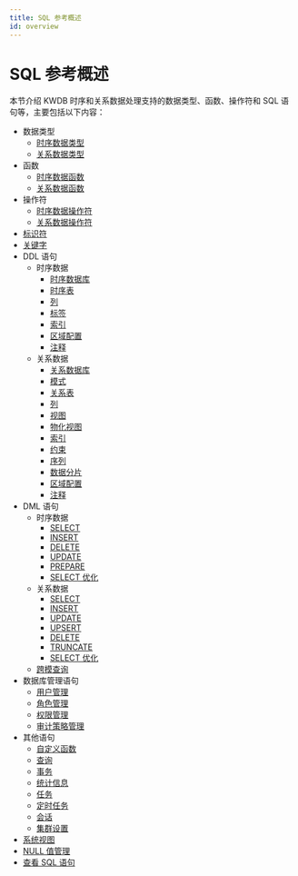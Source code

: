 ```yaml
---
title: SQL 参考概述
id: overview
---
```


# SQL 参考概述

本节介绍 KWDB 时序和关系数据处理支持的数据类型、函数、操作符和 SQL 语句等，主要包括以下内容：

- 数据类型
  - [时序数据类型](./data-type/data-type-ts-db.md)
  - [关系数据类型](./data-type/data-type-relational-db.md)
- 函数
  - [时序数据函数](./functions/functions-ts-db.md)
  - [关系数据函数](./functions/functions-relational-db.md)
- 操作符
  - [时序数据操作符](./operation-symbols/operation-symbols-ts-db.md)
  - [关系数据操作符](./operation-symbols/operation-symbols-relational-db.md)
- [标识符](./sql-identifiers.md)
- [关键字](./sql-keywords.md)
- DDL 语句
  - 时序数据
    - [时序数据库](./ddl/ts-db/ts-database.md)
    - [时序表](./ddl/ts-db/ts-table.md)
    - [列](./ddl/ts-db/ts-column.md)
    - [标签](./ddl/ts-db/ts-label.md)
    - [索引](./ddl/ts-db/ts-index.md)
    - [区域配置](./ddl/ts-db/ts-zone.md)
    - [注释](./ddl/ts-db/ts-comment.md)
  - 关系数据
    - [关系数据库](./ddl/relational-db/relational-database.md)
    - [模式](./ddl/relational-db/relational-schema.md)
    - [关系表](./ddl/relational-db/relational-table.md)
    - [列](./ddl/relational-db/relational-column.md)
    - [视图](./ddl/relational-db/relational-view.md)
    - [物化视图](./ddl/relational-db/relational-materialized-view.md)
    - [索引](./ddl/relational-db/relational-index.md)
    - [约束](./ddl/relational-db/relational-constraint.md)
    - [序列](./ddl/relational-db/relational-sequence.md)
    - [数据分片](./ddl/relational-db/relational-range.md)
    - [区域配置](./ddl/relational-db/relational-zone.md)
    - [注释](./ddl/relational-db/relational-comment.md)
- DML 语句
  - 时序数据
    - [SELECT](./dml/ts-db/ts-select.md)
    - [INSERT](./dml/ts-db/ts-insert.md)
    - [DELETE](./dml/ts-db/ts-delete.md)
    - [UPDATE](./dml/ts-db/ts-update.md)
    - [PREPARE](./dml/ts-db/ts-prepare.md)
    - [SELECT 优化](./dml/ts-db/ts-select-optimization.md)
  - 关系数据
    - [SELECT](./dml/relational-db/relational-select.md)
    - [INSERT](./dml/relational-db/relational-insert.md)
    - [UPDATE](./dml/relational-db/relational-update.md)
    - [UPSERT](./dml/relational-db/relational-upsert.md)
    - [DELETE](./dml/relational-db/relational-delete.md)
    - [TRUNCATE](./dml/relational-db/relational-truncate.md)
    - [SELECT 优化](./dml/relational-db/relational-select-optimization.md)
  - [跨模查询](./dml/data-query.md)
- 数据库管理语句
  - [用户管理](./db-mgmt/user-mgmt-sql.md)
  - [角色管理](./db-mgmt/role-mgmt-sql.md)
  - [权限管理](./db-mgmt/privilege-mgmt-sql.md)
  - [审计策略管理](./db-mgmt/audit-mgmt-sql.md)
- 其他语句
  - [自定义函数](./other-sql-statements/self-defined-functions-sql.md)
  - [查询](./other-sql-statements/query-sql.md)
  - [事务](./other-sql-statements/transactions-sql.md)
  - [统计信息](./other-sql-statements/statistics-sql.md)
  - [任务](./other-sql-statements/jobs-sql.md)
  - [定时任务](./other-sql-statements/schedules-sql.md)
  - [会话](./other-sql-statements/sessions-sql.md)
  - [集群设置](./other-sql-statements/cluster-settings-sql.md)
- [系统视图](./system-view-sql.md)
- [NULL 值管理](./null-value-mgmt.md)
- [查看 SQL 语句](./sql-help.md)
